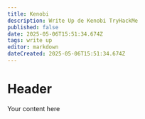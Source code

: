```yaml
---
title: Kenobi
description: Write Up de Kenobi TryHackMe
published: false
date: 2025-05-06T15:51:34.674Z
tags: write up
editor: markdown
dateCreated: 2025-05-06T15:51:34.674Z
---
```


# Header
Your content here